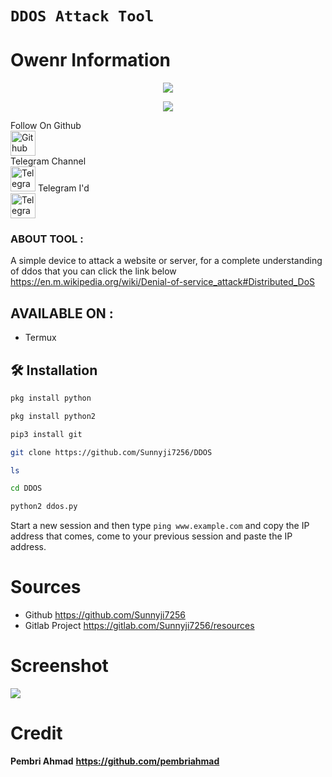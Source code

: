 # ```DDOS Attack Tool```

# Owenr Information 
<p align="center">
  <a href="https://github.com/Sunnyji7256/readme-typing-svg">
    <img src="https://readme-typing-svg.demolab.com/?lines=Sunny%20Ji&font=Fira%20SemiBold&center=true&width=480&height=45&color=ff0000&vCenter=true&pause=1000&size=40" /></a>
</p>

<p align="center">
  <a href="https://github.com/Sunnyji7256/readme-typing-svg">
    <img src="https://readme-typing-svg.demolab.com/?lines=Full-stack%20web%20app%20and%20BOT%20developer;Experienced%20UI%2FUX%20Designer;2%2B%20years%20of%20coding%20experience;Always%20learning%20new%20things;A.I%20DEVELOPER%20&font=Fira%20Code&center=true&width=500&height=45&color=f75c7e&vCenter=true&pause=1000&size=22" /></a>
</p>

Follow On Github         
<a align="center">
<a href="https://github.com/Sunnyji7256"><img height="40px" title="Github" src="https://img.shields.io/badge/Sunny-Ji-blue?style=for-the-badge&logo=github"></a>               
Telegram Channel          
<a align="center">
<a href="https://t.me/Noob_to_pro_hack"><img height="40px" title="Telegram" src="https://img.shields.io/badge/Hacking by-Noob hacker-red?style=for-the-badge&logo=telegram"></a>
Telegram I'd                
<a align="center">
<a href="https://t.me/Sunny_ki_duniya"><img height="40px" title="Telegram" src="https://img.shields.io/badge/Sunny-Ji 🇮🇳-pink?style=for-the-badge&logo=telegram"></a>

### ABOUT TOOL :
A simple device to attack a website or server, for a complete understanding of ddos that you can click the link below
https://en.m.wikipedia.org/wiki/Denial-of-service_attack#Distributed_DoS


## AVAILABLE ON :

* Termux
  
## 🛠️ Installation 
```bash
pkg install python
```
```bash
pkg install python2
```
```bash
pip3 install git
```
```bash
git clone https://github.com/Sunnyji7256/DDOS
```
```bash
ls
```
```bash
cd DDOS
```
```bash
python2 ddos.py
```

Start a new session and then type ```ping www.example.com``` and copy the IP address that comes, come to your previous session and paste the IP address.


# Sources
 * Github https://github.com/Sunnyji7256
 * Gitlab Project https://gitlab.com/Sunnyji7256/resources


# Screenshot

![](https://raw.githubusercontent.com/pembriahmad/DDOS/master/Screenshot.jpg)

# Credit
**Pembri Ahmad**
**https://github.com/pembriahmad**
